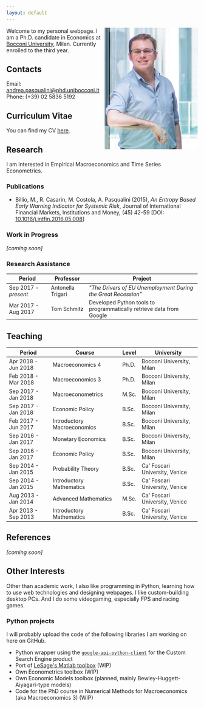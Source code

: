 ```yaml
---
layout: default
---
```


<img src="/files/picture.png" align="right" alt="Hi" class="inline"/>

Welcome to my personal webpage.
I am a Ph.D. candidate in Economics at [Bocconi University](http://didattica.unibocconi.it/docenti/cv.php?rif=185848), Milan.
Currently enrolled to the third year.


## Contacts

Email: <andrea.pasqualini@phd.unibocconi.it><br>
Phone: (+39) 02 5836 5192<br>


## Curriculum Vitae

You can find my CV [here](/files/cv.pdf).


## Research

I am interested in Empirical Macroeconomics and Time Series Econometrics.


### Publications

* Billio, M., R. Casarin, M. Costola, A. Pasqualini (2015), *An Entropy Based Early Warning Indicator for Systemic Risk*, Journal of International Financial Markets, Institutions and Money, (45) 42-59 [DOI: [10.1016/j.intfin.2016.05.008](https://dx.doi.org/10.1016/j.intfin.2016.05.008)]


### Work in Progress

*[coming soon]*


### Research Assistance

| Period               | Professor         | Project                                                               |
| -------------------- | ----------------- | --------------------------------------------------------------------- |
| Sep 2017 - *present* | Antonella Trigari | *"The Drivers of EU Unemployment During the Great Recession"*         |
| Mar 2017 - Aug 2017  | Tom Schmitz       | Developed Python tools to programmatically retrieve data from Google  |


## Teaching

| Period              | Course                      | Level | University                     |
| ------------------- | --------------------------- | ----- | ------------------------------ |
| Apr 2018 - Jun 2018 | Macroeconomics 4            | Ph.D. | Bocconi University, Milan      |
| Feb 2018 - Mar 2018 | Macroeconomics 3            | Ph.D. | Bocconi University, Milan      |
| Sep 2017 - Jan 2018 | Macroeconometrics           | M.Sc. | Bocconi University, Milan      |
| Sep 2017 - Jan 2018 | Economic Policy             | B.Sc. | Bocconi University, Milan      |
| Feb 2017 - Jun 2017 | Introductory Macroeconomics | B.Sc. | Bocconi University, Milan      |
| Sep 2016 - Jan 2017 | Monetary Economics          | B.Sc. | Bocconi University, Milan      |
| Sep 2016 - Jan 2017 | Economic Policy             | B.Sc. | Bocconi University, Milan      |
| Sep 2014 - Jan 2015 | Probability Theory          | B.Sc. | Ca' Foscari University, Venice |
| Sep 2014 - Jan 2015 | Introductory Mathematics    | B.Sc. | Ca' Foscari University, Venice |
| Aug 2013 - Jan 2014 | Advanced Mathematics        | M.Sc. | Ca' Foscari University, Venice |
| Apr 2013 - Sep 2013 | Introductory Mathematics    | B.Sc. | Ca' Foscari University, Venice |


## References
*[coming soon]*


## Other Interests

Other than academic work, I also like programming in Python, learning how to use web technologies and designing webpages.
I like custom-building desktop PCs.
And I do some videogaming, especially FPS and racing games.


### Python projects

I will probably upload the code of the following libraries I am working on here on GitHub.

* Python wrapper using the [`google-api-python-client`](https://developers.google.com/api-client-library/python/) for the Custom Search Engine product
* Port of [LeSage's Matlab toolbox](http://www.spatial-econometrics.com/) (WIP)
* Own Econometrics toolbox (WIP)
* Own Economic Models toolbox (planned, mainly Bewley-Huggett-Aiyagari-type models)
* Code for the PhD course in Numerical Methods for Macroeconomics (aka Macroeconomics 3) (WIP)
